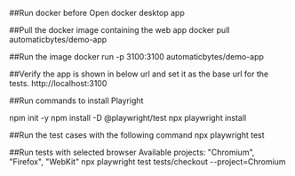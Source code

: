 ##Run docker before
Open docker desktop app

##Pull the docker image containing the web app
docker pull automaticbytes/demo-app

##Run the image
docker run -p 3100:3100 automaticbytes/demo-app

##Verify the app is shown in below url and set it as the base url for the tests. http://localhost:3100

##Run commands to install Playright

npm init -y
npm install -D @playwright/test
npx playwright install

##Run the test cases with the following command
npx playwright test

##Run tests with selected browser
Available projects: "Chromium", "Firefox", "WebKit"
npx playwright test tests/checkout --project=Chromium
